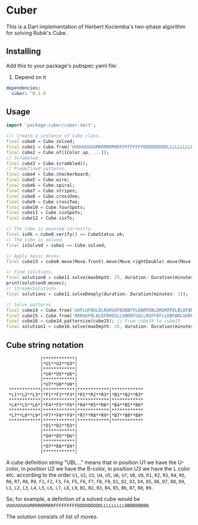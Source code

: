 # Cuber

This is a Dart implementation of Herbert Kociemba's two-phase algorithm for solving Rubik's Cube.

## Installing

Add this to your package's pubspec.yaml file:

1. Depend on it

```yaml
dependencies:
  cuber: ^0.1.0
```

## Usage

```dart
import 'package:cuber/cuber.dart';

/// Create a instance of Cube class.
final cube0 = Cube.solved;
final cube1 = Cube.from('UUUUUUUUURRRRRRRRRFFFFFFFFFDDDDDDDDDLLLLLLLLLBBBBBBBBB');
final cube2 = Cube.of([Color.up, ...]);
// Scrambled.
final cube3 = Cube.scrambled();
// Predefined patterns.
final cube4 = Cube.checkerboard;
final cube5 = Cube.wire;
final cube6 = Cube.spiral;
final cube7 = Cube.stripes;
final cube8 = Cube.crossOne;
final cube9 = Cube.crossTwo;
final cube10 = Cube.fourSpots;
final cube11 = Cube.sixSpots;
final cube12 = Cube.sixTs;

// The cube is mounted correctly.
final isOk = cube0.verify() == CubeStatus.ok;
// The cube is solved.
final isSolved = cube1 == Cube.solved;

// Apply basic moves.
final cube13 = cube0.move(Move.front).move(Move.rightDouble).move(Move.upInv);

// Find solutions.
final solution0 = cube11.solve(maxDepth: 25, duration: Duration(minutes: 1));
print(solution0.moves);
// Stream<Solution>.
final solutions = cube11.solveDeeply(duration: Duration(minutes: 1));

// Solve patterns.
final cube14 = Cube.from('UUFLUFBULDLRURUUFBUBBFFLDBRFDBLDRDRRFDLBLDFBRURLFBRDDL');
final cube15 = Cube.from('RRRUUFRLBLDFRRDULLUBDBFUULLRUFFDFLLDBFBRLUURFDDDBBBFDB');
final cube16 = cube14.patternize(cube15); // From cube14 to cube15.
final solution1 = cube16.solve(maxDepth: 25, duration: Duration(minutes: 1));
```

## Cube string notation

```
             |************|
             |*U1**U2**U3*|
             |************|
             |*U4**U5**U6*|
             |************|
             |*U7**U8**U9*|
 ************|************|************|************
 *L1**L2**L3*|*F1**F2**F3*|*R1**R2**R3*|*B1**B2**B3*
 ************|************|************|************
 *L4**L5**L6*|*F4**F5**F6*|*R4**R5**R6*|*B4**B5**B6*
 ************|************|************|************
 *L7**L8**L9*|*F7**F8**F9*|*R7**R8**R9*|*B7**B8**B9*
 ************|************|************|************
             |*D1**D2**D3*|
             |************|
             |*D4**D5**D6*|
             |************|
             |*D7**D8**D9*|
             |************|
```

A cube definition string "UBL..." means that in position U1 we have the U-color, in position U2 we have the B-color, in position U3 we have the L color etc. according to the order `U1`, `U2`, `U3`, `U4`, `U5`, `U6`, `U7`, `U8`, `U9`, `R1`, `R2`, `R3`, `R4`, `R5`, `R6`, `R7`, `R8`, `R9`, `F1`, `F2`, `F3`, `F4`, `F5`, `F6`, `F7`, `F8`, `F9`, `D1`, `D2`, `D3`, `D4`, `D5`, `D6`, `D7`, `D8`, `D9`, `L1`, `L2`, `L3`, `L4`, `L5`, `L6`, `L7`, `L8`, `L9`, `B1`, `B2`, `B3`, `B4`, `B5`, `B6`, `B7`, `B8`, `B9`.

So, for example, a definition of a solved cube would be `UUUUUUUUURRRRRRRRRFFFFFFFFFDDDDDDDDDLLLLLLLLLBBBBBBBBB`.

The solution consists of list of moves.
